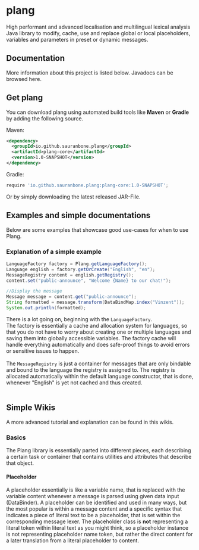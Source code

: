 # plang
High performant and advanced localisation and multilingual lexical analysis Java library to modify, cache, use and replace global or local placeholders, variables and parameters in preset or dynamic messages.

## Documentation
More information about this project is listed below. Javadocs can be browsed here.

## Get plang
You can download plang using automated build tools like **Maven** or **Gradle** by adding the following source.

Maven:

```xml
<dependency>
  <groupId>io.github.sauranbone.plang</groupId>
  <artifactId>plang-core</artifactId>
  <version>1.0-SNAPSHOT</version>
</dependency>
```

Gradle:

```gradle
require 'io.github.sauranbone.plang:plang-core:1.0-SNAPSHOT';
```

Or by simply downloading the latest released JAR-File.

## Examples and simple documentations
Below are some examples that showcase good use-cases for when to use Plang.

### Explanation of a simple example
```java
LanguageFactory factory = Plang.getLanguageFactory();
Language english = factory.getOrCreate("English", "en");
MessageRegistry content = english.getRegistry();
content.set("public-announce", "Welcome {Name} to our chat!");

//Display the message
Message message = content.get("public-announce");
String formatted = message.transform(DataBindMap.index("Vinzent"));
System.out.println(formatted);
```

There is a lot going on, beginning with the `LanguageFactory`. <br>
The factory is essentially a cache and allocation system for languages,
so that you do not have to worry about creating one or multiple languages and 
saving them into globally accessible variables. The factory cache will handle
everything automatically and does safe-proof things to avoid errors or sensitive
issues to happen.<br>
<br>
The `MessageRegistry` is just a container for messages that are only bindable and bound
to the language the registry is assigned to. The registry is allocated automatically
within the default language constructor, that is done, whenever "English" is yet not
cached and thus created.<br><br>



## Simple Wikis
A more advanced tutorial and explanation can be found in this wikis.

### Basics
The Plang library is essentially parted into different pieces, each describing a certain task
or container that contains utilities and attributes that describe that object.

#### Placeholder
A placeholder essentially is like a variable name, that is replaced with the variable content
whenever a message is parsed using given data input (DataBinder).
A placeholder can be identified and used in many ways, but the most popular is within a message
content and a specific syntax that indicates a piece of literal text to be a placeholder, that is 
set within the corresponding message lexer.
The placeholder class is **not** representing a literal token within literal text as you might think,
so a placeholder instance is not representing placeholder name token, but rather the direct content
for a later translation from a literal placeholder to content.


